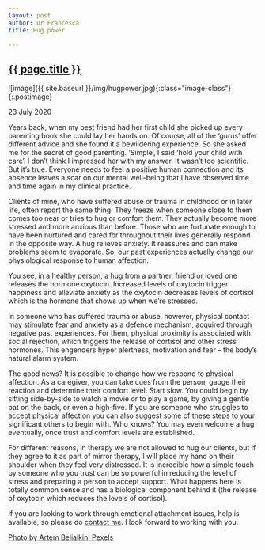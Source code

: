 ```yaml
---
layout: post
author: Dr Francesca
title: Hug power

---
```

 
 <h2 class="postheader"><a href="{{ site.baseurl }}{{ page.url }}">{{ page.title }}</a></h2>


![image]({{ site.baseurl }}/img/hugpower.jpg){:class="image-class"}{:.postimage}

<p class="blogdate">23 July 2020</p>

<p class="blogcopy">Years back, when my best friend had her first child she picked up every parenting book she could lay her hands on. Of course, all of the ‘gurus’ offer different advice and she found it a bewildering experience. So she asked me for the secret of good parenting. ‘Simple’, I said ‘hold your child with care’. I don’t think I impressed her with my answer. It wasn’t too scientific. But it’s true. Everyone needs to feel a positive human connection and its absence leaves a scar on our mental well-being that I have observed time and time again in my clinical practice. </p>

<p class="blogcopy">Clients of mine, who have suffered abuse or trauma in childhood or in later life, often report the same thing. They freeze when someone close to them comes too near or tries to hug or comfort them. They actually become more stressed and more anxious than before. Those who are fortunate enough to have been nurtured and cared for throughout their lives generally respond in the opposite way. A hug relieves anxiety. It reassures and can make problems seem to evaporate. So, our past experiences actually change our physiological response to human affection.  </p>

<p class="blogcopy">You see, in a healthy person, a hug from a partner, friend or loved one releases the hormone oxytocin. Increased levels of oxytocin trigger happiness and alleviate anxiety as the oxytocin decreases levels of cortisol which is the hormone that shows up when we’re stressed. </p>

<p class="blogcopy">In someone who has suffered trauma or abuse, however, physical contact may stimulate fear and anxiety as a defence mechanism, acquired through negative past experiences. For them, physical proximity is associated with social rejection, which triggers the release of cortisol and other stress hormones. This engenders hyper alertness, motivation and fear – the body’s natural alarm system.</p>

<p class="blogcopy">The good news? It is possible to change how we respond to physical affection. As a caregiver, you can take cues from the person, gauge their reaction and determine their comfort level. Start slow. You could begin by sitting side-by-side to watch a movie or to play a game, by giving a gentle pat on the back, or even a high-five. If you are someone who struggles to accept physical affection you can also suggest some of these steps to your significant others to begin with. Who knows? You may even welcome a hug eventually, once trust and comfort levels are established.</p>

<p class="blogcopy">For different reasons, in therapy we are not allowed to hug our clients, but if they agree to it as part of mirror therapy, I will place my hand on their shoulder when they feel very distressed. It is incredible how a simple touch by someone who you trust can be so powerful in reducing the level of stress and preparing a person to accept support. What happens here is totally common sense and has a biological component behind it (the release of oxytocin which reduces the levels of cortisol).</p>

<p class="blogcopy">If you are looking to work through emotional attachment issues, help is available, so please do <a href="https://drfrancesca.co.uk/contact">contact me</a>. I look forward to working with you. </p>

<p class="blogcopy"><a href="https://www.pexels.com/photo/smiling-woman-hugging-another-person-2292932/">Photo by Artem Beliaikin, Pexels</a></p>



<br>
<div class="sharethis-inline-share-buttons"></div>
<br>
